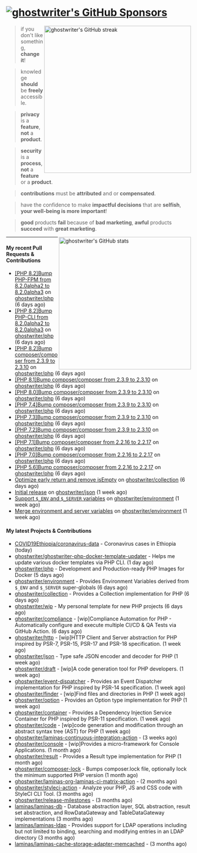 # [![ghostwriter's GitHub Sponsors](https://img.shields.io/github/sponsors/ghostwriter?label=GitHub+Sponsors&style=flat-square&logo=GitHub%20Sponsors)](https://github.com/sponsors/ghostwriter)

<img alt="ghostwriter's GitHub streak" width="400px" align="right" src="https://github-readme-streak-stats.herokuapp.com/?cache_seconds=1800&user=ghostwriter">

> if you don't like something, **change it**!

> knowledge **should** be **freely** accessible.

> **privacy** is a **feature**, **not** a **product**.

> **security** is a **process**, **not** a **feature** or a **product**.

> **contributions** must be **attributed** and or **compensated**.

> have the confidence to make **impactful decisions** that are **selfish**, **your well-being is more important**!

> **good** products **fail** because of **bad marketing**, **awful** products **succeed** with **great marketing**.

<img alt="ghostwriter's GitHub stats" width="360px" align="right" src="https://github-readme-stats.vercel.app/api?cache_seconds=1800&username=ghostwriter&show_icons=true&count_private=true&hide_title=true&hide_rank=true&icon_color=333">

---

#### My recent Pull Requests & Contributions

- [[PHP 8.2]Bump PHP-FPM from 8.2.0alpha2 to 8.2.0alpha3](https://github.com/ghostwriter/php/pull/100) on [ghostwriter/php](https://github.com/ghostwriter/php) (6 days ago)
- [[PHP 8.2]Bump PHP-CLI from 8.2.0alpha2 to 8.2.0alpha3](https://github.com/ghostwriter/php/pull/99) on [ghostwriter/php](https://github.com/ghostwriter/php) (6 days ago)
- [[PHP 8.2]Bump composer/composer from 2.3.9 to 2.3.10](https://github.com/ghostwriter/php/pull/98) on [ghostwriter/php](https://github.com/ghostwriter/php) (6 days ago)
- [[PHP 8.1]Bump composer/composer from 2.3.9 to 2.3.10](https://github.com/ghostwriter/php/pull/97) on [ghostwriter/php](https://github.com/ghostwriter/php) (6 days ago)
- [[PHP 8.0]Bump composer/composer from 2.3.9 to 2.3.10](https://github.com/ghostwriter/php/pull/96) on [ghostwriter/php](https://github.com/ghostwriter/php) (6 days ago)
- [[PHP 7.4]Bump composer/composer from 2.3.9 to 2.3.10](https://github.com/ghostwriter/php/pull/95) on [ghostwriter/php](https://github.com/ghostwriter/php) (6 days ago)
- [[PHP 7.3]Bump composer/composer from 2.3.9 to 2.3.10](https://github.com/ghostwriter/php/pull/94) on [ghostwriter/php](https://github.com/ghostwriter/php) (6 days ago)
- [[PHP 7.2]Bump composer/composer from 2.3.9 to 2.3.10](https://github.com/ghostwriter/php/pull/93) on [ghostwriter/php](https://github.com/ghostwriter/php) (6 days ago)
- [[PHP 7.1]Bump composer/composer from 2.2.16 to 2.2.17](https://github.com/ghostwriter/php/pull/92) on [ghostwriter/php](https://github.com/ghostwriter/php) (6 days ago)
- [[PHP 7.0]Bump composer/composer from 2.2.16 to 2.2.17](https://github.com/ghostwriter/php/pull/91) on [ghostwriter/php](https://github.com/ghostwriter/php) (6 days ago)
- [[PHP 5.6]Bump composer/composer from 2.2.16 to 2.2.17](https://github.com/ghostwriter/php/pull/90) on [ghostwriter/php](https://github.com/ghostwriter/php) (6 days ago)
- [Optimize early return and remove isEmpty](https://github.com/ghostwriter/collection/pull/2) on [ghostwriter/collection](https://github.com/ghostwriter/collection) (6 days ago)
- [Initial release](https://github.com/ghostwriter/json/pull/1) on [ghostwriter/json](https://github.com/ghostwriter/json) (1 week ago)
- [Support `$_ENV` and `$_SERVER` variables](https://github.com/ghostwriter/environment/pull/5) on [ghostwriter/environment](https://github.com/ghostwriter/environment) (1 week ago)
- [Merge environment and server variables](https://github.com/ghostwriter/environment/pull/4) on [ghostwriter/environment](https://github.com/ghostwriter/environment) (1 week ago)

#### My latest Projects & Contributions

- [COVID19Ethiopia/coronavirus-data](https://github.com/COVID19Ethiopia/coronavirus-data) - Coronavirus cases in Ethiopia (today)
- [ghostwriter/ghostwriter-php-docker-template-updater](https://github.com/ghostwriter/ghostwriter-php-docker-template-updater) - Helps me update various docker templates via PHP CLI. (1 day ago)
- [ghostwriter/php](https://github.com/ghostwriter/php) - Development and Production-ready PHP Images for Docker (5 days ago)
- [ghostwriter/environment](https://github.com/ghostwriter/environment) - Provides Environment Variables derived from `$_ENV` and `$_SERVER` super-globals (6 days ago)
- [ghostwriter/collection](https://github.com/ghostwriter/collection) - Provides a Collection implementation for PHP (6 days ago)
- [ghostwriter/wip](https://github.com/ghostwriter/wip) - My personal template for new PHP projects (6 days ago)
- [ghostwriter/compliance](https://github.com/ghostwriter/compliance) - [wip]Compliance Automation for PHP - Automatically configure and execute multiple CI/CD &amp; QA Tests via GitHub Action. (6 days ago)
- [ghostwriter/http](https://github.com/ghostwriter/http) - [wip]HTTP Client and Server abstraction for PHP inspired by PSR-7, PSR-15, PSR-17 and PSR-18 specification. (1 week ago)
- [ghostwriter/json](https://github.com/ghostwriter/json) - Type safe JSON encoder and decoder for PHP (1 week ago)
- [ghostwriter/draft](https://github.com/ghostwriter/draft) - [wip]A code generation tool for PHP developers. (1 week ago)
- [ghostwriter/event-dispatcher](https://github.com/ghostwriter/event-dispatcher) - Provides an Event Dispatcher implementation for PHP inspired by PSR-14 specification. (1 week ago)
- [ghostwriter/finder](https://github.com/ghostwriter/finder) - [wip]Find files and directories in PHP (1 week ago)
- [ghostwriter/option](https://github.com/ghostwriter/option) - Provides an Option type implementation for PHP (1 week ago)
- [ghostwriter/container](https://github.com/ghostwriter/container) - Provides a Dependency Injection Service Container for PHP inspired by PSR-11 specification. (1 week ago)
- [ghostwriter/code](https://github.com/ghostwriter/code) - [wip]code generation and modification through an abstract syntax tree (AST) for PHP (1 week ago)
- [ghostwriter/laminas-continuous-integration-action](https://github.com/ghostwriter/laminas-continuous-integration-action) -  (3 weeks ago)
- [ghostwriter/console](https://github.com/ghostwriter/console) - [wip]Provides a micro-framework for Console Applications. (1 month ago)
- [ghostwriter/result](https://github.com/ghostwriter/result) - Provides a Result type implementation for PHP (1 month ago)
- [ghostwriter/composer-lock](https://github.com/ghostwriter/composer-lock) - Bumps composer.lock file, optionally lock the minimum supported PHP version (1 month ago)
- [ghostwriter/laminas-org-laminas-ci-matrix-action](https://github.com/ghostwriter/laminas-org-laminas-ci-matrix-action) -  (2 months ago)
- [ghostwriter/styleci-action](https://github.com/ghostwriter/styleci-action) - Analyze your PHP, JS and CSS code with StyleCI CLI Tool. (3 months ago)
- [ghostwriter/release-milestones](https://github.com/ghostwriter/release-milestones) -  (3 months ago)
- [laminas/laminas-db](https://github.com/laminas/laminas-db) - Database abstraction layer, SQL abstraction, result set abstraction, and RowDataGateway and TableDataGateway implementations (3 months ago)
- [laminas/laminas-ldap](https://github.com/laminas/laminas-ldap) - Provides support for LDAP operations including but not limited to binding, searching and modifying entries in an LDAP directory (3 months ago)
- [laminas/laminas-cache-storage-adapter-memcached](https://github.com/laminas/laminas-cache-storage-adapter-memcached) -  (3 months ago)
